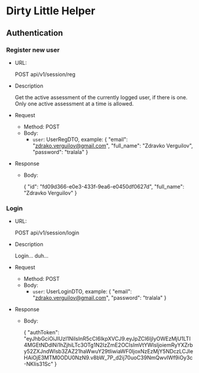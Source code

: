 # Dirty Little Helper

## Authentication

### Register new user

- URL:

    POST api/v1/session/reg

- Description

    Get the active assessment of the currently logged user, if there is one. Only one active assessment at a time is allowed.

- Request

  - Method: POST
  - Body:
    - `user`: UserRegDTO, example:
    {
        "email": "<zdrako.verguilov@gmail.com>",
        "full_name": "Zdravko Verguilov",
        "password": "tralala"
    }

- Response

  - Body:

    {
        "id": "fd09d366-e0e3-433f-9ea6-e0450df0627d",
        "full_name": "Zdravko Verguilov"
    }

### Login

- URL:

    POST api/v1/session/login

- Description

    Login... duh...

- Request

  - Method: POST
  - Body:
    - `user`: UserLoginDTO, example:
    {
        "email": "<zdrako.verguilov@gmail.com>",
        "password": "tralala"
    }

- Response

  - Body:

    {
        "authToken": "eyJhbGciOiJIUzI1NiIsInR5cCI6IkpXVCJ9.eyJpZCI6IjIyOWEzMjU1LTI4MGEtNDdlNi1hZjhiLTc3OTg1N2IzZmE2OCIsImVtYWlsIjoiemRyYXZrby52ZXJndWlsb3ZAZ21haWwuY29tIiwiaWF0IjoxNzEzMjY5NDczLCJleHAiOjE3MTM0ODU0NzN9.v8bW_7P_d2ij70uoC39NmQwvIWf9iOy3c-NKIis31Sc"
    }
